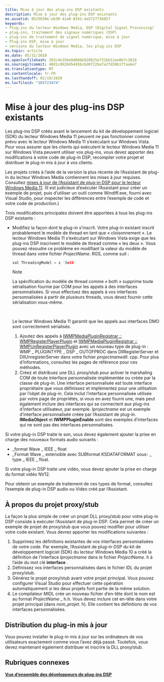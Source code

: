 ```yaml
---
title: Mise à jour des plug-ins DSP existants
description: Mise à jour des plug-ins DSP existants
ms.assetid: 0525030e-eb30-41a0-8191-4a5727736857
keywords:
- Plug-ins du lecteur Windows Media, DSP (Digital Signal Processing)
- plug-ins, traitement des signaux numériques (DSP)
- plug-ins de traitement de signal numérique, mise à jour
- Plug-ins DSP, mise à jour
- versions du lecteur Windows Media, les plug-ins DSP
ms.topic: article
ms.date: 05/31/2018
ms.openlocfilehash: 393cde356e0d86bb920825e731bb12ee0b7c2818
ms.sourcegitcommit: 48d1c892045445bcbd0f22bafa2fd3861ffaa6e7
ms.translationtype: MT
ms.contentlocale: fr-FR
ms.lasthandoff: 02/19/2020
ms.locfileid: "103723474"
---
```

# <a name="updating-existing-dsp-plug-ins"></a>Mise à jour des plug-ins DSP existants

Les plug-ins DSP créés avant le lancement du kit de développement logiciel (SDK) du lecteur Windows Media 11 peuvent ne pas fonctionner comme prévu avec le lecteur Windows Media 11 s’exécutant sur Windows Vista. Pour vous assurer que les clients qui exécutent le lecteur Windows Media 11 sur Windows Vista peuvent utiliser vos plug-ins, vous devez apporter des modifications à votre code de plug-in DSP, recompiler votre projet et distribuer le plug-in mis à jour à vos clients.

Les projets créés à l’aide de la version la plus récente de l’Assistant de plug-in du lecteur Windows Media contiennent les mises à jour requises. Consultez [mises à jour de l’Assistant de plug-in DSP pour le lecteur Windows Media 11](updates-to-the-dsp-plug-in-wizard-for-windows-media-player-11.md). (Il est judicieux d’exécuter l’Assistant pour créer un exemple de projet, puis d’utiliser un outil comme Windiff.exe, fourni avec Visual Studio, pour inspecter les différences entre l’exemple de code et votre code de production.)

Trois modifications principales doivent être apportées à tous les plug-ins DSP existants :

-   Modifiez la façon dont le plug-in s’inscrit. Votre plug-in existant inscrit probablement le modèle de thread en tant que « cloisonnement ». Le lecteur Windows Media 11 s’exécutant sur Windows Vista exige que les plug-ins DSP inscrivent le modèle de thread comme « les deux ». Vous pouvez résoudre ce problème en modifiant la valeur du modèle de thread dans votre fichier *ProjectName*. RGS, comme suit :

    ```C++
    val ThreadingModel = s 'Both'
    
    ```

    

    > [!Note]  
    > La spécification du modèle de thread comme « both » supprime toute sérialisation fournie par COM pour les appels à des interfaces personnalisées. Si vous effectuez des appels à vos interfaces personnalisées à partir de plusieurs threads, vous devez fournir cette sérialisation vous-même.

     

    Le lecteur Windows Media 11 garantit que les appels aux interfaces DMO sont correctement sérialisés.

    1.  Ajoutez des appels à [IWMPMediaPluginRegistrar :: WMPRegisterPlayerPlugin](/previous-versions/windows/desktop/api/wmpservices/nf-wmpservices-iwmpmediapluginregistrar-wmpregisterplayerplugin) et [IWMPMediaPluginRegistrar :: WMPUnRegisterPlayerPlugin](/previous-versions/windows/desktop/api/wmpservices/nf-wmpservices-iwmpmediapluginregistrar-wmpunregisterplayerplugin) avec un nouveau type de plug-in : WMP \_ PLUGINTYPE \_ DSP \_ OUTOFPROC dans DllRegisterServer et DllUnregisterServer dans votre fichier *projectnamedll*. cpp. Pour plus d’informations, consultez les pages de référence pour ces méthodes.
    2.  Créez et distribuez une DLL proxy/stub pour activer le marshaling COM de toute interface personnalisée implémentée ou créée par la classe de plug-in. Une interface personnalisée est toute interface propriétaire que vous définissez et implémentez pour une utilisation par l’objet de plug-in. Cela inclut l’interface personnalisée utilisée par votre page de propriétés, si vous en avez fourni une, mais peut également inclure des interfaces qui se connectent aux plug-ins d’interface utilisateur, par exemple. *Iprojectname* est un exemple d’interface personnalisée créée par l’Assistant de plug-in. **IMediaObject** et **IWMPPluginEnable** sont des exemples d’interfaces qui ne sont pas des interfaces personnalisées.

Si votre plug-in DSP traite le son, vous devez également ajouter la prise en charge des nouveaux formats audio suivants :

-   \_format Wave \_ IEEE \_ float
-   \_Format Wave \_ extensible avec SUBformat KSDATAFORMAT sous- \_ type \_ IEEE \_ float.

Si votre plug-in DSP traite une vidéo, vous devez ajouter la prise en charge du format vidéo NV12.

Pour obtenir un exemple de traitement de ces types de format, consultez l’exemple de plug-in DSP audio ou Video créé par l’Assistant.

## <a name="about-the-proxystub-project"></a>À propos du projet proxy/stub

La façon la plus simple de créer un projet DLL proxy/stub pour votre plug-in DSP consiste à exécuter l’Assistant de plug-in DSP. Cela permet de créer un exemple de projet de proxy/stub que vous pouvez modifier pour utiliser votre code existant. Vous devrez apporter les modifications suivantes :

1.  Supprimez les définitions existantes de vos interfaces personnalisées de votre code. Par exemple, l’Assistant de plug-in DSP du kit de développement logiciel (SDK) du lecteur Windows Media 10 a créé la définition de l’interface *Iprojectname* dans le fichier *ProjectName*. h à l’aide du mot clé **interface** .
2.  Définissez vos interfaces personnalisées dans le fichier IDL du projet proxy/stub.
3.  Générez le projet proxy/stub avant votre projet principal. Vous pouvez configurer Visual Studio pour effectuer cette opération automatiquement si les deux projets font partie de la même solution.
4.  Le compilateur MIDL crée un nouveau fichier d’en-tête dont le nom est au format *ProjectName* \_ h.h. Vous devez inclure cet en-tête dans votre projet principal (dans *nom_projet*. h). Elle contient les définitions de vos interfaces personnalisées.

## <a name="distributing-the-updated-plug-in"></a>Distribution du plug-in mis à jour

Vous pouvez installer le plug-in mis à jour sur les ordinateurs de vos utilisateurs exactement comme vous l’avez déjà passé. Toutefois, vous devez maintenant également distribuer et inscrire la DLL proxy/stub.

## <a name="related-topics"></a>Rubriques connexes

<dl> <dt>

[**Vue d’ensemble des développeurs de plug-ins DSP**](dsp-plug-in-developer-overview.md)
</dt> </dl>

 

 




